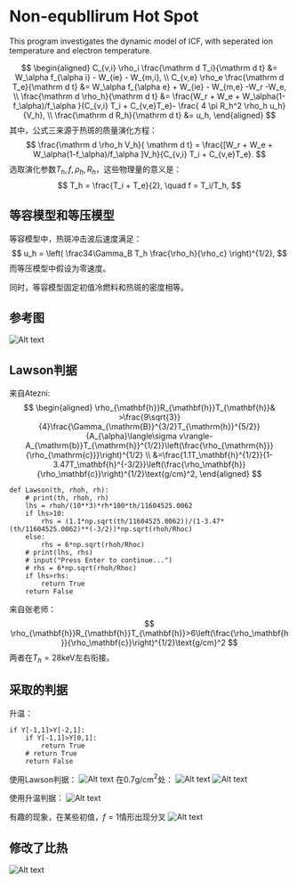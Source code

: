 # Non-equbllirum Hot Spot
This program investigates the dynamic model of ICF, with seperated ion temperature and electron temperature. 

$$
\begin{aligned}
    C_{v,i} \rho_i \frac{\mathrm d T_i}{\mathrm d t}
&= W_\alpha f_{\alpha i} - W_{ie} - W_{m,i}, \\
   C_{v,e} \rho_e \frac{\mathrm d T_e}{\mathrm d t}
&= W_\alpha f_{\alpha e} + W_{ie} - W_{m,e} -W_r -W_e, \\
  \frac{\mathrm d \rho_h}{\mathrm d t}
&= \frac{W_r + W_e + W_\alpha(1-f_\alpha)/f_\alpha }{C_{v,i} T_i + C_{v,e}T_e}- \frac{ 4 \pi R_h^2 \rho_h u_h}{V_h}, \\
  \frac{\mathrm d R_h}{\mathrm d t} 
&= u_h,
\end{aligned}
$$
其中，公式三来源于热斑的质量演化方程：
$$
\frac{\mathrm d \rho_h V_h}{ \mathrm d t}
= \frac{[W_r + W_e + W_\alpha(1-f_\alpha)/f_\alpha ]V_h}{C_{v,i} T_i + C_{v,e}T_e}.
$$
选取演化参数$T_h,f,\rho_h, R_h$，这些物理量的意义是：
$$
T_h = \frac{T_i + T_e}{2},
    \quad f = T_i/T_h,
$$
## 等容模型和等压模型
等容模型中，热斑冲击波后速度满足：
$$
u_h
= \left( 
  \frac34\Gamma_B T_h \frac{\rho_h}{\rho_c} \right)^{1/2},
$$
而等压模型中假设为零速度。

同时，等容模型固定初值冷燃料和热斑的密度相等。
## 参考图
![Alt text](image-4.png)
## Lawson判据
来自Atezni:
$$
\begin{aligned}
\rho_{\mathbf{h}}R_{\mathbf{h}}T_{\mathbf{h}}& >\frac{9\sqrt{3}}{4}\frac{\Gamma_{\mathrm{B}}^{3/2}T_{\mathrm{h}}^{5/2}}{A_{\alpha}\langle\sigma v\rangle-A_{\mathrm{b}}T_{\mathrm{h}}^{1/2}}\left(\frac{\rho_{\mathrm{h}}}{\rho_{\mathrm{c}}}\right)^{1/2}  \\
&=\frac{1.1T_\mathbf{h}^{1/2}}{1-3.47T_\mathbf{h}^{-3/2}}\left(\frac{\rho_\mathbf{h}}{\rho_\mathbf{c}}\right)^{1/2}\text{g/cm}^2,
\end{aligned}
$$
```
def Lawson(th, rhoh, rh):
    # print(th, rhoh, rh)
    lhs = rhoh/(10**3)*rh*100*th/11604525.0062
    if lhs>10:
        rhs = (1.1*np.sqrt(th/11604525.0062))/(1-3.47*(th/11604525.0062)**(-3/2))*np.sqrt(rhoh/Rhoc)
    else:
        rhs = 6*np.sqrt(rhoh/Rhoc)
    # print(lhs, rhs)
    # input("Press Enter to continue...")
    # rhs = 6*np.sqrt(rhoh/Rhoc)
    if lhs>rhs:
        return True
    return False
```

来自张老师：
$$
\rho_{\mathbf{h}}R_{\mathbf{h}}T_{\mathbf{h}}>6\left(\frac{\rho_\mathbf{h}}{\rho_\mathbf{c}}\right)^{1/2}\text{g/cm}^2
$$
两者在$T_h=28$keV左右衔接。
## 采取的判据
升温：
```
if Y[-1,1]>Y[-2,1]:
    if Y[-1,1]>Y[0,1]:
        return True
    # return True
    return False
```
使用Lawson判据：
![Alt text](image.png)
在$0.7$g/cm$^2$处：
![Alt text](image-1.png)
![Alt text](image-2.png)

使用升温判据：
![Alt text](image-3.png)

有趣的现象，在某些初值，$f=1$情形出现分叉
![Alt text](8cb75127084fa2df5191053cd3a3247.png)

## 修改了比热
![Alt text](image-5.png)